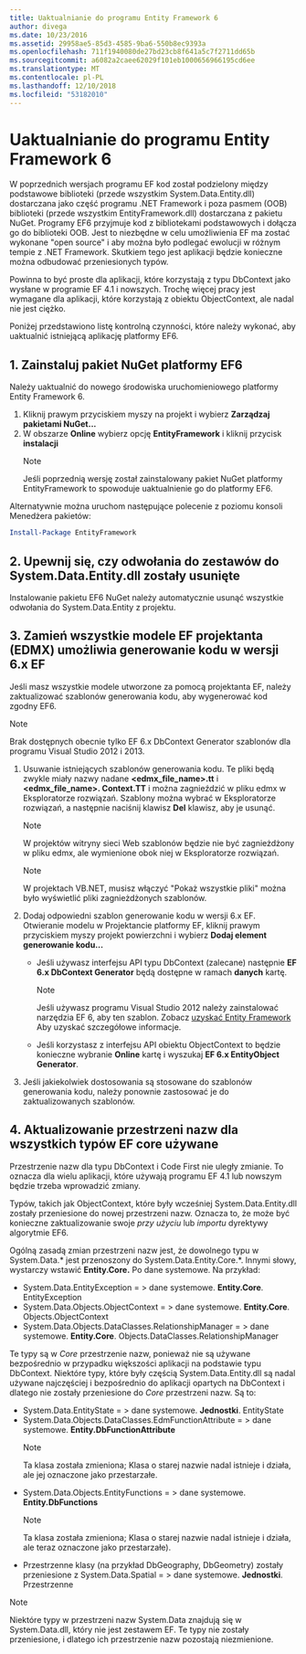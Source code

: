 ```yaml
---
title: Uaktualnianie do programu Entity Framework 6
author: divega
ms.date: 10/23/2016
ms.assetid: 29958ae5-85d3-4585-9ba6-550b8ec9393a
ms.openlocfilehash: 711f1940080de27bd23cb8f641a5c7f2711dd65b
ms.sourcegitcommit: a6082a2caee62029f101eb1000656966195cd6ee
ms.translationtype: MT
ms.contentlocale: pl-PL
ms.lasthandoff: 12/10/2018
ms.locfileid: "53182010"
---
```

# <a name="upgrading-to-entity-framework-6"></a>Uaktualnianie do programu Entity Framework 6

W poprzednich wersjach programu EF kod został podzielony między podstawowe biblioteki (przede wszystkim System.Data.Entity.dll) dostarczana jako część programu .NET Framework i poza pasmem (OOB) biblioteki (przede wszystkim EntityFramework.dll) dostarczana z pakietu NuGet. Programy EF6 przyjmuje kod z bibliotekami podstawowych i dołącza go do biblioteki OOB. Jest to niezbędne w celu umożliwienia EF ma zostać wykonane "open source" i aby można było podlegać ewolucji w różnym tempie z .NET Framework. Skutkiem tego jest aplikacji będzie konieczne można odbudować przeniesionych typów.

Powinna to być proste dla aplikacji, które korzystają z typu DbContext jako wysłane w programie EF 4.1 i nowszych. Trochę więcej pracy jest wymagane dla aplikacji, które korzystają z obiektu ObjectContext, ale nadal nie jest ciężko.

Poniżej przedstawiono listę kontrolną czynności, które należy wykonać, aby uaktualnić istniejącą aplikację platformy EF6.

## <a name="1-install-the-ef6-nuget-package"></a>1. Zainstaluj pakiet NuGet platformy EF6

Należy uaktualnić do nowego środowiska uruchomieniowego platformy Entity Framework 6.

1. Kliknij prawym przyciskiem myszy na projekt i wybierz **Zarządzaj pakietami NuGet...**  
2. W obszarze **Online** wybierz opcję **EntityFramework** i kliknij przycisk **instalacji**  
   > [!NOTE]
   > Jeśli poprzednią wersję został zainstalowany pakiet NuGet platformy EntityFramework to spowoduje uaktualnienie go do platformy EF6.

Alternatywnie można uruchom następujące polecenie z poziomu konsoli Menedżera pakietów:

``` powershell
Install-Package EntityFramework
```

## <a name="2-ensure-that-assembly-references-to-systemdataentitydll-are-removed"></a>2. Upewnij się, czy odwołania do zestawów do System.Data.Entity.dll zostały usunięte

Instalowanie pakietu EF6 NuGet należy automatycznie usunąć wszystkie odwołania do System.Data.Entity z projektu.

## <a name="3-swap-any-ef-designer-edmx-models-to-use-ef-6x-code-generation"></a>3. Zamień wszystkie modele EF projektanta (EDMX) umożliwia generowanie kodu w wersji 6.x EF

Jeśli masz wszystkie modele utworzone za pomocą projektanta EF, należy zaktualizować szablonów generowania kodu, aby wygenerować kod zgodny EF6.

> [!NOTE]
> Brak dostępnych obecnie tylko EF 6.x DbContext Generator szablonów dla programu Visual Studio 2012 i 2013.

1. Usuwanie istniejących szablonów generowania kodu. Te pliki będą zwykle miały nazwy nadane  **\<edmx_file_name\>.tt** i  **\<edmx_file_name\>. Context.TT** i można zagnieździć w pliku edmx w Eksploratorze rozwiązań. Szablony można wybrać w Eksploratorze rozwiązań, a następnie naciśnij klawisz **Del** klawisz, aby je usunąć.  
   > [!NOTE]
   > W projektów witryny sieci Web szablonów będzie nie być zagnieżdżony w pliku edmx, ale wymienione obok niej w Eksploratorze rozwiązań.  

   > [!NOTE]
   > W projektach VB.NET, musisz włączyć "Pokaż wszystkie pliki" można było wyświetlić pliki zagnieżdżonych szablonów.
2. Dodaj odpowiedni szablon generowanie kodu w wersji 6.x EF. Otwieranie modelu w Projektancie platformy EF, kliknij prawym przyciskiem myszy projekt powierzchni i wybierz **Dodaj element generowanie kodu...**
    - Jeśli używasz interfejsu API typu DbContext (zalecane) następnie **EF 6.x DbContext Generator** będą dostępne w ramach **danych** kartę.  
      > [!NOTE]
      > Jeśli używasz programu Visual Studio 2012 należy zainstalować narzędzia EF 6, aby ten szablon. Zobacz [uzyskać Entity Framework](~/ef6/fundamentals/install.md) Aby uzyskać szczegółowe informacje.  

    - Jeśli korzystasz z interfejsu API obiektu ObjectContext to będzie konieczne wybranie **Online** kartę i wyszukaj **EF 6.x EntityObject Generator**.  
3. Jeśli jakiekolwiek dostosowania są stosowane do szablonów generowania kodu, należy ponownie zastosować je do zaktualizowanych szablonów.

## <a name="4-update-namespaces-for-any-core-ef-types-being-used"></a>4. Aktualizowanie przestrzeni nazw dla wszystkich typów EF core używane

Przestrzenie nazw dla typu DbContext i Code First nie uległy zmianie. To oznacza dla wielu aplikacji, które używają programu EF 4.1 lub nowszym będzie trzeba wprowadzić zmiany.

Typów, takich jak ObjectContext, które były wcześniej System.Data.Entity.dll zostały przeniesione do nowej przestrzeni nazw. Oznacza to, że może być konieczne zaktualizowanie swoje *przy użyciu* lub *importu* dyrektywy algorytmie EF6.

Ogólną zasadą zmian przestrzeni nazw jest, że dowolnego typu w System.Data.* jest przenoszony do System.Data.Entity.Core.*. Innymi słowy, wystarczy wstawić **Entity.Core.** Po dane systemowe. Na przykład:

- System.Data.EntityException = > dane systemowe. **Entity.Core**. EntityException  
- System.Data.Objects.ObjectContext = > dane systemowe. **Entity.Core**. Objects.ObjectContext  
- System.Data.Objects.DataClasses.RelationshipManager = > dane systemowe. **Entity.Core**. Objects.DataClasses.RelationshipManager  

Te typy są w *Core* przestrzenie nazw, ponieważ nie są używane bezpośrednio w przypadku większości aplikacji na podstawie typu DbContext. Niektóre typy, które były częścią System.Data.Entity.dll są nadal używane najczęściej i bezpośrednio do aplikacji opartych na DbContext i dlatego nie zostały przeniesione do *Core* przestrzeni nazw. Są to:

- System.Data.EntityState = > dane systemowe. **Jednostki**. EntityState  
- System.Data.Objects.DataClasses.EdmFunctionAttribute = > dane systemowe. **Entity.DbFunctionAttribute**  
  > [!NOTE]
  > Ta klasa została zmieniona; Klasa o starej nazwie nadal istnieje i działa, ale jej oznaczone jako przestarzałe.  
- System.Data.Objects.EntityFunctions = > dane systemowe. **Entity.DbFunctions**  
  > [!NOTE]
  > Ta klasa została zmieniona; Klasa o starej nazwie nadal istnieje i działa, ale teraz oznaczone jako przestarzałe).  
- Przestrzenne klasy (na przykład DbGeography, DbGeometry) zostały przeniesione z System.Data.Spatial = > dane systemowe. **Jednostki**. Przestrzenne

> [!NOTE]
> Niektóre typy w przestrzeni nazw System.Data znajdują się w System.Data.dll, który nie jest zestawem EF. Te typy nie zostały przeniesione, i dlatego ich przestrzenie nazw pozostają niezmienione.
